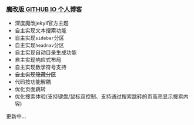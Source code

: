 ### [魔改版 GITHUB IO 个人博客](https://reflectt6.github.io/)
- 深度魔改jekyll官方主题
- 自主实现文本搜索功能
- 自主实现`sidebar`分区
- 自主实现`headnav`分区
- 自主实现自动目录生成功能
- 自主实现响应式布局
- 自主实现数学符号支持
- ~~自主实现隐藏分区~~
- 代码按功能解耦
- 优化页面跳转
- 优化搜索体验(支持键盘/鼠标双控制、支持通过搜索跳转的页高亮显示搜索内容)

更新中...